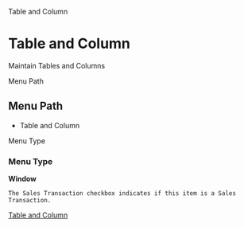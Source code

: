 
Table and Column
# Table and Column


Maintain Tables and Columns

Menu Path
## Menu Path



- Table and Column

Menu Type
### Menu Type

**Window**

```
The Sales Transaction checkbox indicates if this item is a Sales Transaction.
```

[Table and Column](functional-guide/window/window-table-and-column.md)
